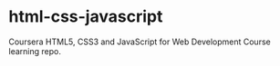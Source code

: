 # html-css-javascript
Coursera HTML5, CSS3 and JavaScript for Web Development Course learning repo.
